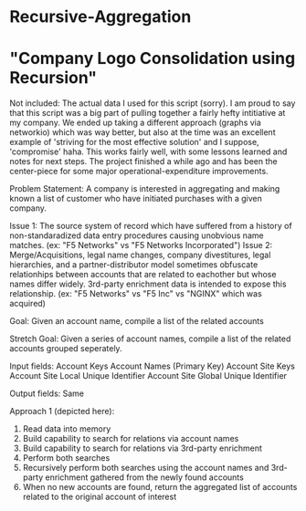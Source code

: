 # Recursive-Aggregation

# "Company Logo Consolidation using Recursion"

Not included: The actual data I used for this script (sorry). I am proud to say that this script was a big part of pulling together a fairly hefty intitiative at my company. We ended up taking a different approach (graphs via networkio) which was way better, but also at the time was an excellent example of 'striving for the most effective solution' and I suppose, 'compromise' haha. This works fairly well, with some lessons learned and notes for next steps. The project finished a while ago and has been the center-piece for some major operational-expenditure improvements.

Problem Statement:
A company is interested in aggregating and making known a list of customer who have initiated purchases with a given company. 

Issue 1: The source system of record which have suffered from a history of non-standaradized data entry procedures causing unobvious name matches. (ex: "F5 Networks" vs "F5 Networks Incorporated")
Issue 2: Merge/Acquisitions, legal name changes, company divestitures, legal hierarchies, and a partner-distributor model sometimes obfuscate relationhips between accounts that are related to eachother but whose names differ widely. 3rd-party enrichment data is intended to expose this relationship. (ex: "F5 Networks" vs "F5 Inc" vs "NGINX" which was acquired)

Goal:
Given an account name, compile a list of the related accounts

Stretch Goal: 
Given a series of account names, compile a list of the related accounts grouped seperately.

Input fields:
Account Keys
Account Names
(Primary Key) Account Site Keys
Account Site Local Unique Identifier
Account Site Global Unique Identifier

Output fields:
Same

Approach 1 (depicted here):
1) Read data into memory
2) Build capability to search for relations via account names
3) Build capability to search for relations via 3rd-party enrichment
4) Perform both searches
5) Recursively perform both searches using the account names and 3rd-party enrichment gathered from the newly found accounts
6) When no new accounts are found, return the aggregated list of accounts related to the original account of interest
